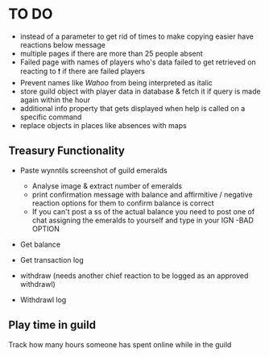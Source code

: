 # TO DO
- instead of a parameter to get rid of times to make copying easier have reactions below message
- multiple pages if there are more than 25 people absent
- Failed page with names of players who's data failed to get retrieved on reacting to ❗ if there are failed players
- Prevent names like _Wahoo_ from being interpreted as italic
- store guild object with player data in database & fetch it if query is made again within the hour
- additional info property that gets displayed when help is called on a specific command
- replace objects in places like absences with maps





## Treasury Functionality
- Paste wynntils screenshot of guild emeralds
    - Analyse image & extract number of emeralds
    - print confirmation message with balance and affirmitive / negative reaction options for them to confirm balance is correct
    - If you can't post a ss of the actual balance you need to post one of chat assigning the emeralds to yourself and type in your IGN -BAD OPTION

- Get balance

- Get transaction log

- withdraw <reason> (needs another chief reaction to be logged as an approved withdrawl)

- Withdrawl log

## Play time in guild
Track how many hours someone has spent online while in the guild